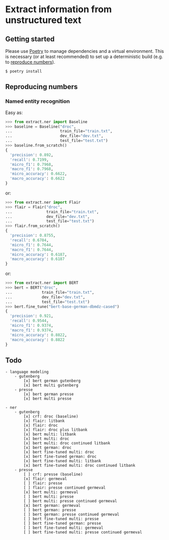 # Extract information from unstructured text

## Getting started

Please use [Poetry](https://python-poetry.org/) to manage dependencies and a virtual environment. This is necessary (or at least recommended) to set up a deterministic build (e.g. to [reproduce numbers](#reproducing-numbers)).

```
$ poetry install
```

## Reproducing numbers

### Named entity recognition

Easy as:

```python
>>> from extract.ner import Baseline
>>> baseline = Baseline("droc",
...                     train_file="train.txt",
...                     dev_file="dev.txt",
...                     test_file="test.txt")
>>> baseline.from_scratch()
{
  'precision': 0.892,
  'recall': 0.7199,
  'micro_f1': 0.7968,
  'macro_f1': 0.7968,
  'micro_accuracy': 0.6622,
  'macro_accuracy': 0.6622
}
```

or:

```python
>>> from extract.ner import Flair
>>> flair = Flair("droc",
...               train_file="train.txt",
...               dev_file="dev.txt",
...               test_file="test.txt")
>>> flair.from_scratch()
{
  'precision': 0.8755,
  'recall': 0.6784,
  'micro_f1': 0.7644,
  'macro_f1': 0.7644,
  'micro_accuracy': 0.6187,
  'macro_accuracy': 0.6187
}
```

or:

```python
>>> from extract.ner import BERT
>>> bert = BERT("droc",
...             train_file="train.txt",
...             dev_file="dev.txt",
...             test_file="test.txt")
>>> bert.fine_tune("bert-base-german-dbmdz-cased")
{
  'precision': 0.921,
  'recall': 0.9544,
  'micro_f1': 0.9374,
  'macro_f1': 0.9374,
  'micro_accuracy': 0.8822,
  'macro_accuracy': 0.8822
}
```


## Todo

```
- language modeling
    - gutenberg
        [x] bert german gutenberg
        [x] bert multi gutenberg
    - presse
        [x] bert german presse
        [x] bert multi presse

- ner
    - gutenberg
        [x] crf: droc (baseline)
        [x] flair: litbank
        [x] flair: droc
        [x] flair: droc plus litbank
        [x] bert multi: litbank
        [x] bert multi: droc
        [x] bert multi: droc continued litbank
        [x] bert german: droc
        [x] bert fine-tuned multi: droc
        [x] bert fine-tuned german: droc
        [x] bert fine-tuned multi: litbank
        [x] bert fine-tuned multi: droc continued litbank
    - presse
        [ ] crf: presse (baseline)
        [x] flair: germeval
        [ ] flair: presse
        [ ] flair: presse continued germeval
        [x] bert multi: germeval
        [ ] bert multi: presse
        [ ] bert multi: presse continued germeval
        [x] bert german: germeval
        [ ] bert german: presse
        [ ] bert german: presse continued germeval
        [ ] bert fine-tuned multi: presse
        [ ] bert fine-tuned german: presse
        [ ] bert fine-tuned multi: germeval
        [ ] bert fine-tuned multi: presse continued germeval
```
